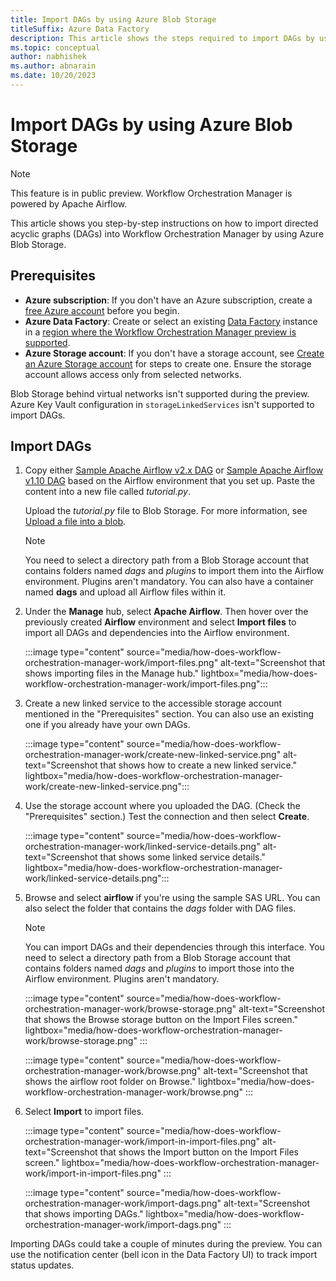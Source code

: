 ```yaml
---
title: Import DAGs by using Azure Blob Storage
titleSuffix: Azure Data Factory
description: This article shows the steps required to import DAGs by using Azure Blob Storage.
ms.topic: conceptual
author: nabhishek
ms.author: abnarain
ms.date: 10/20/2023
---
```


# Import DAGs by using Azure Blob Storage

> [!NOTE]
> This feature is in public preview. Workflow Orchestration Manager is powered by Apache Airflow.

This article shows you step-by-step instructions on how to import directed acyclic graphs (DAGs) into Workflow Orchestration Manager by using Azure Blob Storage.

## Prerequisites

- **Azure subscription**: If you don't have an Azure subscription, create a [free Azure account](https://azure.microsoft.com/free/) before you begin.
- **Azure Data Factory**: Create or select an existing [Data Factory](https://azure.microsoft.com/products/data-factory#get-started) instance in a [region where the Workflow Orchestration Manager preview is supported](concepts-workflow-orchestration-manager.md#region-availability-public-preview).
- **Azure Storage account**: If you don't have a storage account, see [Create an Azure Storage account](/azure/storage/common/storage-account-create?tabs=azure-portal) for steps to create one. Ensure the storage account allows access only from selected networks.

Blob Storage behind virtual networks isn't supported during the preview. Azure Key Vault configuration in `storageLinkedServices` isn't supported to import DAGs.

## Import DAGs

1. Copy either [Sample Apache Airflow v2.x DAG](https://airflow.apache.org/docs/apache-airflow/stable/tutorial/fundamentals.html) or [Sample Apache Airflow v1.10 DAG](https://airflow.apache.org/docs/apache-airflow/1.10.11/_modules/airflow/example_dags/tutorial.html) based on the Airflow environment that you set up. Paste the content into a new file called *tutorial.py*.

   Upload the *tutorial.py* file to Blob Storage. For more information, see [Upload a file into a blob](../storage/blobs/storage-quickstart-blobs-portal.md).

   > [!NOTE]
   > You need to select a directory path from a Blob Storage account that contains folders named *dags* and *plugins* to import them into the Airflow environment. Plugins aren't mandatory. You can also have a container named **dags** and upload all Airflow files within it.

1. Under the **Manage** hub, select **Apache Airflow**. Then hover over the previously created **Airflow** environment and select **Import files** to import all DAGs and dependencies into the Airflow environment.

   :::image type="content" source="media/how-does-workflow-orchestration-manager-work/import-files.png" alt-text="Screenshot that shows importing files in the Manage hub." lightbox="media/how-does-workflow-orchestration-manager-work/import-files.png":::

1. Create a new linked service to the accessible storage account mentioned in the "Prerequisites" section. You can also use an existing one if you already have your own DAGs.

   :::image type="content" source="media/how-does-workflow-orchestration-manager-work/create-new-linked-service.png" alt-text="Screenshot that shows how to create a new linked service." lightbox="media/how-does-workflow-orchestration-manager-work/create-new-linked-service.png":::

1. Use the storage account where you uploaded the DAG. (Check the "Prerequisites" section.) Test the connection and then select **Create**.

   :::image type="content" source="media/how-does-workflow-orchestration-manager-work/linked-service-details.png" alt-text="Screenshot that shows some linked service details." lightbox="media/how-does-workflow-orchestration-manager-work/linked-service-details.png":::

1. Browse and select **airflow** if you're using the sample SAS URL. You can also select the folder that contains the *dags* folder with DAG files.

   > [!NOTE]
   > You can import DAGs and their dependencies through this interface. You need to select a directory path from a Blob Storage account that contains folders named *dags* and *plugins* to import those into the Airflow environment. Plugins aren't mandatory.

   :::image type="content" source="media/how-does-workflow-orchestration-manager-work/browse-storage.png" alt-text="Screenshot that shows the Browse storage button on the Import Files screen." lightbox="media/how-does-workflow-orchestration-manager-work/browse-storage.png" :::

   :::image type="content" source="media/how-does-workflow-orchestration-manager-work/browse.png" alt-text="Screenshot that shows the airflow root folder on Browse." lightbox="media/how-does-workflow-orchestration-manager-work/browse.png" :::

1. Select **Import** to import files.

   :::image type="content" source="media/how-does-workflow-orchestration-manager-work/import-in-import-files.png" alt-text="Screenshot that shows the Import button on the Import Files screen." lightbox="media/how-does-workflow-orchestration-manager-work/import-in-import-files.png" :::

   :::image type="content" source="media/how-does-workflow-orchestration-manager-work/import-dags.png" alt-text="Screenshot that shows importing DAGs." lightbox="media/how-does-workflow-orchestration-manager-work/import-dags.png" :::

Importing DAGs could take a couple of minutes during the preview. You can use the notification center (bell icon in the Data Factory UI) to track import status updates.

